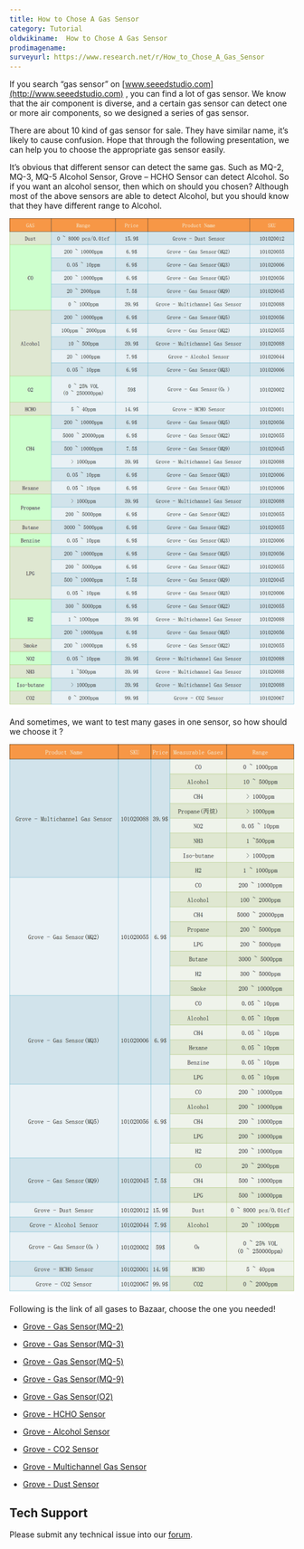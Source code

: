 ```yaml
---
title: How to Chose A Gas Sensor
category: Tutorial
oldwikiname:  How to Chose A Gas Sensor
prodimagename:
surveyurl: https://www.research.net/r/How_to_Chose_A_Gas_Sensor
---
```


If you search “gas sensor” on [www.seeedstudio.com](http://www.seeedstudio.com) , you can find a lot of gas sensor. We know that the air component is diverse, and a certain gas sensor can detect one or more air components, so we designed a series of gas sensor.

There are about 10 kind of gas sensor for sale. They have similar name, it’s likely to cause confusion. Hope that through the following presentation, we can help you to choose the appropriate gas sensor easily.

It’s obvious that different sensor can detect the same gas. Such as MQ-2, MQ-3, MQ-5 Alcohol Sensor, Grove – HCHO Sensor can detect Alcohol. So if you want an alcohol sensor, then which on should you chosen? Although most of the above sensors are able to detect Alcohol, but you should know that they have different range to Alcohol.

![](https://github.com/SeeedDocument/How_to_Chose_A_Gas_Sensor/raw/master/img/Gas_line_1.png)

And sometimes, we want to test many gases in one sensor, so how should we choose it ?

![](https://github.com/SeeedDocument/How_to_Chose_A_Gas_Sensor/raw/master/img/Gas_line_2.png)

Following is the link of all gases to Bazaar, choose the one you needed!

*   [Grove - Gas Sensor(MQ-2)](http://www.seeedstudio.com/depot/grove-gas-sensormq2-p-937.html?cPath=25_27)

*   [Grove - Gas Sensor(MQ-3)](http://www.seeedstudio.com/depot/grove-gas-sensormq3-p-1418.html?cPath=25_27)

*   [Grove - Gas Sensor(MQ-5)](http://www.seeedstudio.com/depot/grove-gas-sensormq5-p-938.html?cPath=25_27)

*   [Grove - Gas Sensor(MQ-9)](http://www.seeedstudio.com/depot/grove-gas-sensormq9-p-1419.html?cPath=25_27)

*   [Grove - Gas Sensor(O2)](http://www.seeedstudio.com/depot/grove-gas-sensoro2-p-1541.html?cPath=25_27)

*   [Grove - HCHO Sensor](http://www.seeedstudio.com/depot/grove-hcho-sensor-p-1593.html?cPath=25_27)

*   [Grove - Alcohol Sensor](http://www.seeedstudio.com/depot/grove-alcohol-sensor-p-764.html?cPath=25_27)

*   [Grove - CO2 Sensor](http://www.seeedstudio.com/depot/Grove-CO2-Sensor-p-1863.html)

*   [Grove - Multichannel Gas Sensor](http://www.seeedstudio.com/depot/Grove-Multichannel-Gas-Sensor-p-2502.html)

*   [Grove - Dust Sensor](http://www.seeedstudio.com/depot/Grove-Dust-Sensor-p-1050.html)

## Tech Support
Please submit any technical issue into our [forum](http://forum.seeedstudio.com/). 